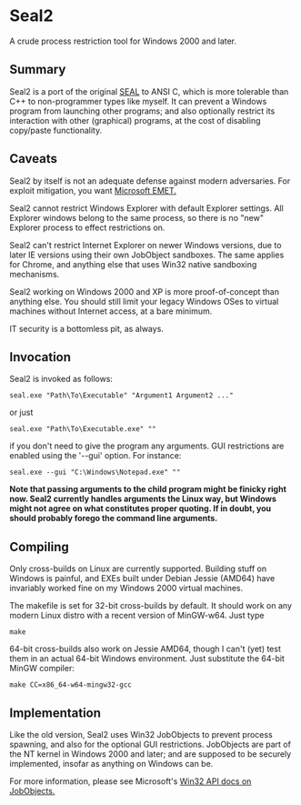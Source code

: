 # Seal2
A crude process restriction tool for Windows 2000 and later.

## Summary

Seal2 is a port of the original [SEAL](https://github.com/miramor/seal) to ANSI C, which
is more tolerable than C++ to non-programmer types like myself. It can prevent a Windows
program from launching other programs; and also optionally restrict its interaction with
other (graphical) programs, at the cost of disabling copy/paste functionality.

## Caveats

Seal2 by itself is not an adequate defense against modern adversaries. For exploit mitigation,
you want [Microsoft EMET.](https://support.microsoft.com/en-us/kb/2458544)

Seal2 cannot restrict Windows Explorer with default Explorer settings. All Explorer windows
belong to the same process, so there is no "new" Explorer process to effect restrictions on.

Seal2 can't restrict Internet Explorer on newer Windows versions, due to later IE versions
using their own JobObject sandboxes. The same applies for Chrome, and anything else that uses
Win32 native sandboxing mechanisms.

Seal2 working on Windows 2000 and XP is more proof-of-concept than anything else. You should
still limit your legacy Windows OSes to virtual machines without Internet access, at a bare
minimum.

IT security is a bottomless pit, as always.

## Invocation

Seal2 is invoked as follows:

    seal.exe "Path\To\Executable" "Argument1 Argument2 ..."

or just

    seal.exe "Path\To\Executable.exe" ""

if you don't need to give the program any arguments. GUI restrictions are enabled using
the '--gui' option. For instance:

    seal.exe --gui "C:\Windows\Notepad.exe" ""

**Note that passing arguments to the child program might be finicky right now. Seal2
currently handles arguments the Linux way, but Windows might not agree on what
constitutes proper quoting. If in doubt, you should probably forego the command line
arguments.**

## Compiling

Only cross-builds on Linux are currently supported. Building stuff on Windows is painful,
and EXEs built under Debian Jessie (AMD64) have invariably worked fine on my Windows 2000
virtual machines.

The makefile is set for 32-bit cross-builds by default. It should work on any modern Linux
distro with a recent version of MinGW-w64. Just type

    make

64-bit cross-builds also work on Jessie AMD64, though I can't (yet) test them in an actual
64-bit Windows environment. Just substitute the 64-bit MinGW compiler:

    make CC=x86_64-w64-mingw32-gcc

## Implementation

Like the old version, Seal2 uses Win32 JobObjects to prevent process spawning, and also for
the optional GUI restrictions. JobObjects are part of the NT kernel in Windows 2000 and later;
and are supposed to be securely implemented, insofar as anything on Windows can be.

For more information, please see Microsoft's [Win32 API docs on JobObjects.](https://msdn.microsoft.com/en-us/library/windows/desktop/ms684161(v=vs.85).aspx)
